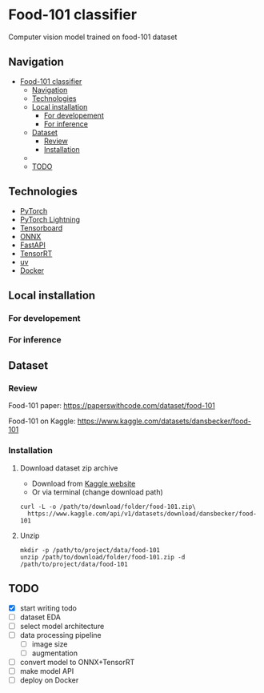 # Food-101 classifier

Computer vision model trained on food-101 dataset

## Navigation

- [Food-101 classifier](#food-101-classifier)
  - [Navigation](#navigation)
  - [Technologies](#technologies)
  - [Local installation](#local-installation)
    - [For developement](#for-developement)
    - [For inference](#for-inference)
  - [Dataset](#dataset)
    - [Review](#review)
    - [Installation](#installation)
  - [](#)
  - [TODO](#todo)

## Technologies

 - [PyTorch](https://pytorch.org/)
 - [PyTorch Lightning](https://lightning.ai/docs/pytorch/stable/)
 - [Tensorboard](https://www.tensorflow.org/tensorboard)
 - [ONNX](https://onnx.ai/)
 - [FastAPI](https://fastapi.tiangolo.com/)
 - [TensorRT](https://developer.nvidia.com/tensorrt)
 - [uv](https://docs.astral.sh/uv/)
 - [Docker](https://www.docker.com/)

## Local installation



### For developement



### For inference



## Dataset

### Review

Food-101 paper: https://paperswithcode.com/dataset/food-101

Food-101 on Kaggle: https://www.kaggle.com/datasets/dansbecker/food-101

### Installation

1. Download dataset zip archive
    - Download from [Kaggle website](https://www.kaggle.com/datasets/dansbecker/food-101?resource=download)
    - Or via terminal (change download path)
   ```
   curl -L -o /path/to/download/folder/food-101.zip\
     https://www.kaggle.com/api/v1/datasets/download/dansbecker/food-101
   ```

2. Unzip
    ```
    mkdir -p /path/to/project/data/food-101
    unzip /path/to/download/folder/food-101.zip -d /path/to/project/data/food-101
    ```

## 
## TODO

 - [x] start writing todo 
 - [ ] dataset EDA
 - [ ] select model architecture
 - [ ] data processing pipeline
   - [ ] image size
   - [ ] augmentation
 - [ ] convert model to ONNX+TensorRT
 - [ ] make model API
 - [ ] deploy on Docker

